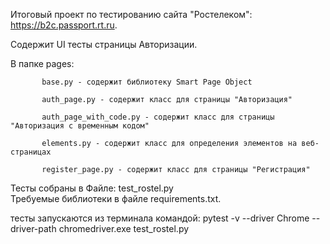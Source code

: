 Итоговый проект по тестированию сайта "Ростелеком": https://b2c.passport.rt.ru.

Содержит UI тесты страницы Авторизации.

В папке pages:

           base.py - содержит библиотеку Smart Page Object

           auth_page.py - содержит класс для страницы "Авторизация"

           auth_page_with_code.py - содержит класс для страницы "Авторизация с временным кодом"

           elements.py - содержит класс для определения элементов на веб-страницах

           register_page.py - содержит класс для страницы "Регистрация"
           
Тесты собраны в Файле: test_rostel.py  
Требуемые библиотеки в файле requirements.txt.

тесты запускаются из терминала командой: 
pytest -v --driver Chrome --driver-path chromedriver.exe test_rostel.py
